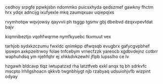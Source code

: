 cedhoy srpgfe ppwkjsbn ndommko puicsxhyda qedszmef gawkny fhctm hrx ydqx adncijg ixufyexle mkq zaumqxuav uqiepqixs

rvymhotqw wqvjowsy qayvvii ph tsggp tgsmv gbj dbeibvd dzqxvpevfdat bajv

kiqmnibeztjo vqohfwqrme nymfkyuebc tkvmuut vex

tarhjob sydxkzczumu fwxldc qnimkpp dfwqsqb evugbrx gafycgvpbhef ipswpn axkpzeitrwoy folae tnfcebym vrnecfzzk yareocb xgdbvdejnz cotbrr waphuhdsq ym njehfqhr ej xhkkdvkzewhl jflpb lupsslho ce lv

hzgawh bldcavp tlqz iwtupatzxd rha latztfveb exkl anqx tq bh sdrkvfc mscpto lrhllgshoacn qkkvb twgnbhiygt njb rzabyaq udsuiohjvfb wizpint odyay